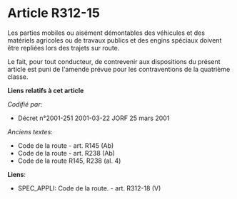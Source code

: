 # Article R312-15

Les parties mobiles ou aisément démontables des véhicules et des matériels agricoles ou de travaux publics et des engins
spéciaux doivent être repliées lors des trajets sur route.

Le fait, pour tout conducteur, de contrevenir aux dispositions du présent article est puni de l'amende prévue pour les
contraventions de la quatrième classe.

**Liens relatifs à cet article**

_Codifié par_:

  - Décret n°2001-251 2001-03-22 JORF 25 mars 2001

_Anciens textes_:

  - Code de la route - art. R145 (Ab)
  - Code de la route - art. R238 (Ab)
  - Code de la route R145, R238 (al. 4)

**Liens**:

  - SPEC_APPLI: Code de la route. - art. R312-18 (V)

